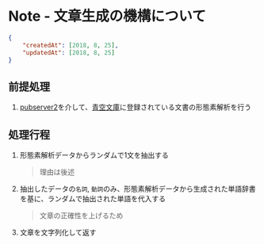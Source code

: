 # Note - 文章生成の機構について

```Json
{
	"createdAt": [2018, 8, 25],
	"updatedAt": [2018, 8, 25]
}
```



## 前提処理
1.	[pubserver2](https://github.com/aozorahack/pubserver2)を介して、[青空文庫](https://www.aozora.gr.jp)に登録されている文書の形態素解析を行う



## 処理行程
1.	形態素解析データからランダムで1文を抽出する
	> 理由は後述
2.	抽出したデータの`名詞`, `動詞`のみ、形態素解析データから生成された単語辞書を基に、ランダムで抽出された単語を代入する
	> 文章の正確性を上げるため
3.	文章を文字列化して返す